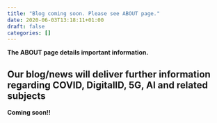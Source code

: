 ```yaml
---
title: "Blog coming soon. Please see ABOUT page."
date: 2020-06-03T13:18:11+01:00
draft: false
categories: []
---
```


**The ABOUT page details important information.**

## Our blog/news will deliver further information regarding COVID, DigitalID, 5G, AI and related subjects

**Coming soon!!**




